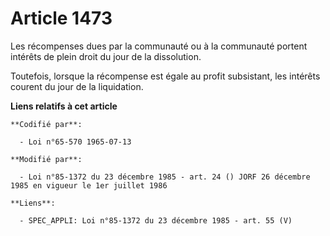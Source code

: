 # Article 1473

Les récompenses dues par la communauté ou à la communauté portent intérêts de plein droit du jour de la dissolution.

Toutefois, lorsque la récompense est égale au profit subsistant, les intérêts courent du jour de la liquidation.

**Liens relatifs à cet article**

	**Codifié par**:

	  - Loi n°65-570 1965-07-13

	**Modifié par**:

	  - Loi n°85-1372 du 23 décembre 1985 - art. 24 () JORF 26 décembre 1985 en vigueur le 1er juillet 1986

	**Liens**:

	  - SPEC_APPLI: Loi n°85-1372 du 23 décembre 1985 - art. 55 (V)
